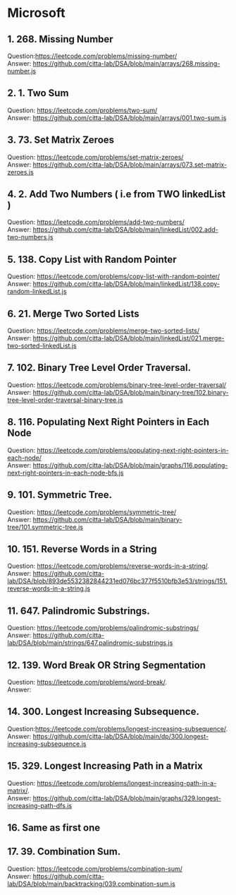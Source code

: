 # Microsoft 

## 1. 268. Missing Number     
Question:https://leetcode.com/problems/missing-number/    
Answer: https://github.com/citta-lab/DSA/blob/main/arrays/268.missing-number.js

## 2. 1. Two Sum    
Question: https://leetcode.com/problems/two-sum/    
Answer: https://github.com/citta-lab/DSA/blob/main/arrays/001.two-sum.js 

## 3. 73. Set Matrix Zeroes    
Question: https://leetcode.com/problems/set-matrix-zeroes/      
Answer: https://github.com/citta-lab/DSA/blob/main/arrays/073.set-matrix-zeroes.js

## 4. 2. Add Two Numbers ( i.e from TWO linkedList )       
Question: https://leetcode.com/problems/add-two-numbers/       
Answer: https://github.com/citta-lab/DSA/blob/main/linkedList/002.add-two-numbers.js 

## 5. 138. Copy List with Random Pointer    
Question:  https://leetcode.com/problems/copy-list-with-random-pointer/    
Answer: https://github.com/citta-lab/DSA/blob/main/linkedList/138.copy-random-linkedList.js 

## 6. 21. Merge Two Sorted Lists     
Question: https://leetcode.com/problems/merge-two-sorted-lists/    
Answer: https://github.com/citta-lab/DSA/blob/main/linkedList/021.merge-two-sorted-linkedList.js 

## 7. 102. Binary Tree Level Order Traversal.  
Question: https://leetcode.com/problems/binary-tree-level-order-traversal/   
Answer: https://github.com/citta-lab/DSA/blob/main/binary-tree/102.binary-tree-level-order-traversal-binary-tree.js  

## 8. 116. Populating Next Right Pointers in Each Node  
Question: https://leetcode.com/problems/populating-next-right-pointers-in-each-node/   
Answer: https://github.com/citta-lab/DSA/blob/main/graphs/116.populating-next-right-pointers-in-each-node-bfs.js   

## 9. 101. Symmetric Tree.   
Question: https://leetcode.com/problems/symmetric-tree/   
Answer: https://github.com/citta-lab/DSA/blob/main/binary-tree/101.symmetric-tree.js   

## 10. 151. Reverse Words in a String   
Question: https://leetcode.com/problems/reverse-words-in-a-string/.    
Answer: https://github.com/citta-lab/DSA/blob/893de5532382844231ed076bc377f5510bfb3e53/strings/151.reverse-words-in-a-string.js  

## 11. 647. Palindromic Substrings.        
Question: https://leetcode.com/problems/palindromic-substrings/   
Answer: https://github.com/citta-lab/DSA/blob/main/strings/647.palindromic-substrings.js

## 12. 139. Word Break OR String Segmentation   
Question: https://leetcode.com/problems/word-break/.    
Answer: 

## 14. 300. Longest Increasing Subsequence.  
Question:https://leetcode.com/problems/longest-increasing-subsequence/.  
Answer: https://github.com/citta-lab/DSA/blob/main/dp/300.longest-increasing-subsequence.js    

## 15. 329. Longest Increasing Path in a Matrix  
Question: https://leetcode.com/problems/longest-increasing-path-in-a-matrix/.    
Answer: https://github.com/citta-lab/DSA/blob/main/graphs/329.longest-increasing-path-dfs.js 

## 16. Same as first one    

## 17. 39. Combination Sum.   
Question: https://leetcode.com/problems/combination-sum/   
Answer: https://github.com/citta-lab/DSA/blob/main/backtracking/039.combination-sum.js   


